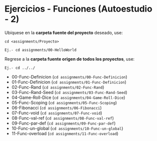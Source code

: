 # Ejercicios - Funciones (Autoestudio - 2)

Ubíquese en la **carpeta fuente del proyecto** deseado, use:

```
cd <assignments/Proyecto>

Ej.- cd assignments/00-HelloWorld

```
Regrese a la **carpeta fuente origen de todos los proyectos**, use:

```
Ej.- cd ../../

```

- 00-Func-Definicion (```cd assignments/00-Func-Definicion```)
- 01-Func-Definicion (```cd assignments/01-Func-Definicion```)
- 02-Func-Rand (```cd assignments/02-Func-Rand```)
- 03-Func-Rand-Seed (```cd assignments/03-Func-Rand-Seed```)
- 04-Game-Roll-Dice (```cd assignments/04-Game-Roll-Dice```)
- 05-Func-Scoping (```cd assignments/05-Func-Scoping```)
- 06-Fibonacci (```cd assignments/06-Fibonacci```)
- 07-Func-void (```cd assignments/07-Func-void```)
- 08-Func-val-ref (```cd assignments/08-Func-val-ref```)
- 09-Func-par-def (```cd assignments/09-Func-par-def```)
- 10-Func-un-global (```cd assignments/10-Func-un-global```)
- 11-Func-overload (```cd assignments/11-Func-overload```)
